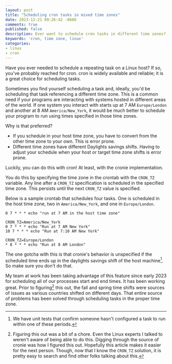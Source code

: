 ```yaml
---
layout: post
title: "Scheduling cron tasks in mixed time zones"
date: 2023-12-21 09:26:42 -0600
comments: true
published: false
description: Ever want to schedule cron tasks in different time zones? Here is how.
keywords: 'cron, time zone, linux'
categories: 
- linux
- cron
---
```


Have you ever needed to schedule a repeating task on a Linux host?
If so, you've probably reached for cron.
cron is widely available and reliable; it is a great choice for scheduling tasks.

Sometimes you find yourself scheduling a task and, ideally, you'd be scheduling that task referencing a different time zone.
This is a common need if your programs are interacting with systems hosted in different areas of the world.
If one system you interact with starts up at 7 AM `Europe/London` and another at 8 AM `America/New_York`, it would be much better to schedule your program to run using times specified in those time zones.

Why is that preferred?

- If you schedule in your host time zone, you have to convert from the other time zone to your own. This is error prone.
- Different time zones have different Daylights savings shifts. Having to adjust your schedule when your host or target time zone shifts is error prone.

Luckily, you can do this with cron!
At least, with the cronie implementation.

You do this by specifying the time zone in the crontab with the `CRON_TZ` variable.
Any line after a `CRON_TZ` specification is scheduled in the specified time zone.
This persists until the next `CRON_TZ` value is specified.

Below is a sample crontab that schedules four tasks.
One is scheduled in the host time zone, two in `America/New_York`, and one in `Europe/London`.

```
0 7 * * * echo "run at 7 AM in the host time zone"

CRON_TZ=America/New_York
0 7 * * * echo "Run at 7 AM New York"
10 7 * * * echo "Run at 7:10 AM New York"

CRON_TZ=Europe/London
* 8 * * * echo "Run at 8 AM London"
```

The one gotcha with this is that cronie's behavior is unspecified if the scheduled time ends up in the daylights savings shift of the host machine[^1].
So make sure you don't do that.

[^1]: We have unit tests that confirm someone hasn't configured a task to run within one of these periods.

My team at work has been taking advantage of this feature since early 2023 for scheduling all of our processes start and end times.
It has been working great.
Prior to figuring[^2] this out, the fall and spring time shifts were sources of issues as various countries shifted on different days.
That entire source of problems has been solved through scheduling tasks in the proper time zone.

[^2]: Figuring this out was a bit of a chore. Even the Linux experts I talked to weren't aware of being able to do this. Digging through the source of cronie was how I figured this out. Hopefully this article makes it easier for the next person. Though, now that I know the `CRON_TZ` solution, it is pretty easy to search and find other folks talking about this.

